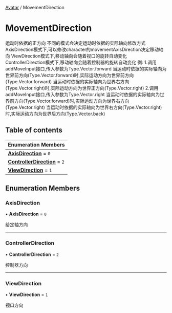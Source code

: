[Avatar](../groups/Core.Avatar.md) / MovementDirection

# MovementDirection <Badge type="tip" text="Enumeration" /> <Score text="MovementDirection" />

运动时依据的正方向
不同的模式会决定运动时依据的实际轴向修改方式
AxisDirection模式下,可以修改character的movementAxisDirection决定移动轴向
ViewDirection模式下,移动轴向会随着视口的旋转自动变化
ControllerDirection模式下,移动轴向会随着控制器的旋转自动变化
例:
1.调用addMoveInput接口,传入参数为Type.Vector.forward
当运动时依据的实际轴向为世界前方向(Type.Vector.forward)时,实际运动方向为世界前方向(Type.Vector.forward)
当运动时依据的实际轴向为世界右方向(Type.Vector.right)时,实际运动方向为世界正方向(Type.Vector.right)
2.调用addMoveInput接口,传入参数为Type.Vector.right
当运动时依据的实际轴向为世界前方向(Type.Vector.forward)时,实际运动方向为世界右方向(Type.Vector.right)
当运动时依据的实际轴向为世界右方向(Type.Vector.right)时,实际运动方向为世界后方向(Type.Vector.back)

## Table of contents

| Enumeration Members |
| :-----|
| **[AxisDirection](mw.MovementDirection.md#axisdirection)** = ``0`` <br> |
| **[ControllerDirection](mw.MovementDirection.md#controllerdirection)** = ``2`` <br> |
| **[ViewDirection](mw.MovementDirection.md#viewdirection)** = ``1`` <br> |

## Enumeration Members

### AxisDirection <Score text="AxisDirection" /> 

• **AxisDirection** = ``0``

给定轴方向

___

### ControllerDirection <Score text="ControllerDirection" /> 

• **ControllerDirection** = ``2``

控制器方向

___

### ViewDirection <Score text="ViewDirection" /> 

• **ViewDirection** = ``1``

视口方向
